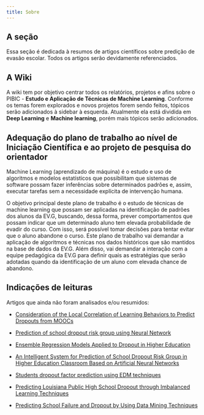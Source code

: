 ```yaml
---
title: Sobre
---
```

## A seção

Essa seção é dedicada à resumos de artigos científicos sobre predição de evasão escolar. Todos os artigos serão devidamente referenciados.

## A Wiki

A wiki tem por objetivo centrar todos os relatórios, projetos e afins sobre o PIBIC - __Estudo e Aplicação de Técnicas de Machine Learning__. Conforme os temas forem explorados e novos projetos forem sendo feitos, tópicos serão adicionados à sidebar à esquerda. Atualmente ela está dividida em __Deep Learning__ e __Machine learning__, porém mais tópicos serão adicionados.

## Adequação do plano de trabalho ao nível de Iniciação Científica e ao projeto de pesquisa do orientador

Machine Learning (aprendizado de máquina) é o estudo e uso de algoritmos e modelos estatísticos que possibilitam que sistemas de software possam fazer inferências sobre determinados padrões e, assim, executar tarefas sem a necessidade explícita de intervenção humana. 

O objetivo principal deste plano de trabalho é o estudo de técnicas de machine learning que possam ser aplicadas na identificação de padrões dos alunos da EV.G, buscando, dessa forma, prever comportamentos que possam indicar que um determinado aluno tem elevada probabilidade de evadir do curso. Com isso, será possível tomar decisões para tentar evitar que o aluno abandone o curso.
Este plano de trabalho vai demandar a aplicação de algoritmos e técnicas nos dados históricos que são mantidos na base de dados da EV.G. Além disso, vai demandar a interação com a equipe pedagógica da EV.G para definir quais as estratégias que serão adotadas quando da identificação de um aluno com elevada chance de abandono.

## Indicações de leituras

Artigos que ainda não foram analisados e/ou resumidos:

- [Consideration of the Local Correlation of Learning Behaviors to Predict Dropouts from MOOCs](https://ieeexplore-ieee-org.ez54.periodicos.capes.gov.br/stamp/stamp.jsp?tp=&arnumber=8858088)

- [Prediction of school dropout risk group using Neural Network](https://ieeexplore-ieee-org.ez54.periodicos.capes.gov.br/stamp/stamp.jsp?tp=&arnumber=6643984)

- [Ensemble Regression Models Applied to Dropout in Higher Education](https://ieeexplore-ieee-org.ez54.periodicos.capes.gov.br/stamp/stamp.jsp?tp=&arnumber=8923655)

- [An Intelligent System for Prediction of School Dropout Risk Group in Higher Education Classroom Based on Artificial Neural Networks](https://ieeexplore-ieee-org.ez54.periodicos.capes.gov.br/stamp/stamp.jsp?tp=&arnumber=6735244)

- [Students dropout factor prediction using EDM techniques](https://ieeexplore-ieee-org.ez54.periodicos.capes.gov.br/stamp/stamp.jsp?tp=&arnumber=7292372)

- [Predicting Louisiana Public High School Dropout through Imbalanced Learning Techniques](https://ieeexplore-ieee-org.ez54.periodicos.capes.gov.br/stamp/stamp.jsp?tp=&arnumber=8999067)

- [Predicting School Failure and Dropout by Using Data Mining Techniques](https://ieeexplore-ieee-org.ez54.periodicos.capes.gov.br/stamp/stamp.jsp?tp=&arnumber=6461622)